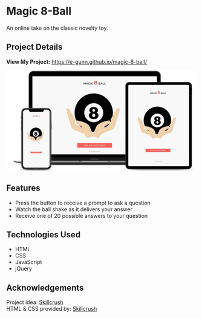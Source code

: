 # Magic 8-Ball
An online take on the classic novelty toy. 

## Project Details

**View My Project:** https://e-gunn.github.io/magic-8-ball/

![Magic 8-Ball Screenshot](https://github.com/e-gunn/magic-8-ball/blob/main/screenshot.png)

## Features
* Press the button to receive a prompt to ask a question
* Watch the ball shake as it delivers your answer
* Receive one of 20 possible answers to your question

## Technologies Used
* HTML
* CSS
* JavaScript
* jQuery

## Acknowledgements
Project idea: [Skillcrush](https://skillcrush.com)<br>
HTML & CSS provided by: [Skillcrush](https://skillcrush.com)
